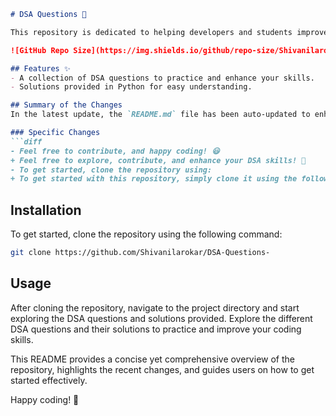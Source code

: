```markdown
# DSA Questions 🚀

This repository is dedicated to helping developers and students improve their skills in Data Structures and Algorithms (DSA) through a collection of curated questions and solutions.

![GitHub Repo Size](https://img.shields.io/github/repo-size/Shivanilarokar/DSA-Questions-) ![Contributors](https://img.shields.io/github/contributors/Shivanilarokar/DSA-Questions-) ![Issues](https://img.shields.io/github/issues/Shivanilarokar/DSA-Questions-)

## Features ✨
- A collection of DSA questions to practice and enhance your skills.
- Solutions provided in Python for easy understanding.

## Summary of the Changes
In the latest update, the `README.md` file has been auto-updated to enhance clarity and engagement with the community. Here are the specific changes made:

### Specific Changes
```diff
- Feel free to contribute, and happy coding! 😃
+ Feel free to explore, contribute, and enhance your DSA skills! 🎉
- To get started, clone the repository using:
+ To get started with this repository, simply clone it using the following command:
```

## Installation
To get started, clone the repository using the following command:

```bash
git clone https://github.com/Shivanilarokar/DSA-Questions-
```

## Usage
After cloning the repository, navigate to the project directory and start exploring the DSA questions and solutions provided. Explore the different DSA questions and their solutions to practice and improve your coding skills.

This README provides a concise yet comprehensive overview of the repository, highlights the recent changes, and guides users on how to get started effectively.

Happy coding! 🎉
```